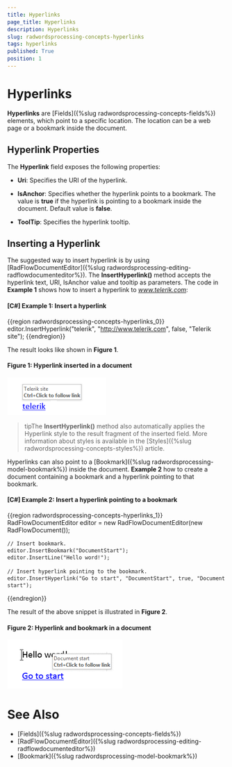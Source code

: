 ```yaml
---
title: Hyperlinks
page_title: Hyperlinks
description: Hyperlinks
slug: radwordsprocessing-concepts-hyperlinks
tags: hyperlinks
published: True
position: 1
---
```


# Hyperlinks



__Hyperlinks__ are [Fields]({%slug radwordsprocessing-concepts-fields%}) elements, which point to a specific location. The location can be a web page or a bookmark inside the document.
      

## Hyperlink Properties

The __Hyperlink__ field exposes the following properties:
        

* __Uri__: Specifies the URI of the hyperlink.           

* __IsAnchor__: Specifies whether the hyperlink points to a bookmark. The value is __true__ if the hyperlink is pointing to a bookmark inside the document. Default value is __false__.          

* __ToolTip__: Specifies the hyperlink tooltip.
            

## Inserting a Hyperlink

The suggested way to insert hyperlink is by using [RadFlowDocumentEditor]({%slug radwordsprocessing-editing-radflowdocumenteditor%}). The __InsertHyperlink()__ method accepts the hyperlink text, URI, IsAnchor value and tooltip as parameters. The code in __Example 1__ shows how to insert a hyperlink to *www.telerik.com*:
        

#### __[C#] Example 1: Insert a hyperlink__

{{region radwordsprocessing-concepts-hyperlinks_0}}
    editor.InsertHyperlink("telerik", "http://www.telerik.com", false, "Telerik site");
{{endregion}}



The result looks like shown in __Figure 1__.

#### Figure 1: Hyperlink inserted in a document
![Rad Words Processing Concepts Hyperlinks 01](images/RadWordsProcessing_Concepts_Hyperlinks_01.png)

>tipThe  __InsertHyperlink()__ method also automatically applies the Hyperlink style to the result fragment of the inserted  field. More information about styles is available in the [Styles]({%slug radwordsprocessing-concepts-styles%}) article.
          

Hyperlinks can also point to a [Bookmark]({%slug radwordsprocessing-model-bookmark%}) inside the document. __Example 2__ how to create a document containing a bookmark and a hyperlink pointing to that bookmark.
        

#### __[C#] Example 2: Insert a hyperlink pointing to a bookmark__

{{region radwordsprocessing-concepts-hyperlinks_1}}
    RadFlowDocumentEditor editor = new RadFlowDocumentEditor(new RadFlowDocument());

    // Insert bookmark.
    editor.InsertBookmark("DocumentStart");
    editor.InsertLine("Hello word!");

    // Insert hyperlink pointing to the bookmark.
    editor.InsertHyperlink("Go to start", "DocumentStart", true, "Document start");
{{endregion}}



The result of the above snippet is illustrated in __Figure 2__.

#### Figure 2: Hyperlink and bookmark in a document
  ![Rad Words Processing Concepts Hyperlinks 02](images/RadWordsProcessing_Concepts_Hyperlinks_02.png)

# See Also

 * [Fields]({%slug radwordsprocessing-concepts-fields%})
 * [RadFlowDocumentEditor]({%slug radwordsprocessing-editing-radflowdocumenteditor%})
 * [Bookmark]({%slug radwordsprocessing-model-bookmark%})
